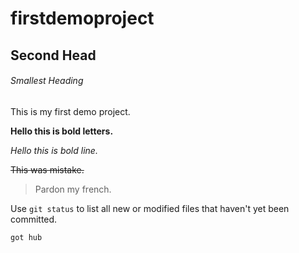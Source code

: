 # firstdemoproject

## Second Head

###### Smallest Heading


This is my first demo project.

**Hello this is bold letters.**

*Hello this is bold line.*

~~This was mistake.~~

> Pardon my french.

Use `git status` to list all new or modified files that haven't yet been committed.

`got hub`

